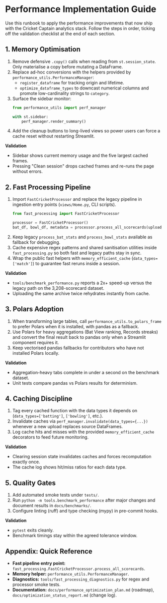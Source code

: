 # Performance Implementation Guide

Use this runbook to apply the performance improvements that now ship with the Cricket Captain analytics stack. Follow the steps in order, ticking off the validation checklist at the end of each section.

## 1. Memory Optimisation
1. Remove defensive `.copy()` calls when reading from `st.session_state`. Only materialise a copy before mutating a DataFrame.
2. Replace ad-hoc conversions with the helpers provided by `performance_utils.PerformanceManager`:
   - `register_dataframe` for tracking origin and lifetime.
   - `optimize_dataframe_types` to downcast numerical columns and promote low-cardinality strings to `category`.
3. Surface the sidebar monitor:
   ```python
   from performance_utils import perf_manager

   with st.sidebar:
       perf_manager.render_summary()
   ```
4. Add the cleanup buttons to long-lived views so power users can force a cache reset without restarting Streamlit.

**Validation**
- Sidebar shows current memory usage and the five largest cached frames.
- Pressing "Clean session" drops cached frames and re-runs the page without errors.

## 2. Fast Processing Pipeline
1. Import `FastCricketProcessor` and replace the legacy pipeline in ingestion entry points (`views/Home.py`, CLI scripts).
   ```python
   from fast_processing import FastCricketProcessor

   processor = FastCricketProcessor()
   bat_df, bowl_df, metadata = processor.process_all_scorecards(upload_dir)
   ```
2. Keep legacy `process_bat_stats` and `process_bowl_stats` available as fallback for debugging.
3. Cache expensive regex patterns and shared sanitisation utilities inside `fast_processing.py` so both fast and legacy paths stay in sync.
4. Wrap the public fast helpers with `memory_efficient_cache` (`data_types=['match']`) to guarantee fast reruns inside a session.

**Validation**
- `tools/benchmark_performance.py` reports a 2x+ speed-up versus the legacy path on the 3,208-scorecard dataset.
- Uploading the same archive twice rehydrates instantly from cache.

## 3. Polars Adoption
1. When transforming large tables, call `performance_utils.to_polars_frame` to prefer Polars when it is installed, with pandas as a fallback.
2. Use Polars for heavy aggregations (Bat View ranking, Records streaks) and convert the final result back to pandas only when a Streamlit component requires it.
3. Keep vectorised pandas fallbacks for contributors who have not installed Polars locally.

**Validation**
- Aggregation-heavy tabs complete in under a second on the benchmark dataset.
- Unit tests compare pandas vs Polars results for determinism.

## 4. Caching Discipline
1. Tag every cached function with the data types it depends on (`data_types=['batting']`, `['bowling']`, etc.).
2. Invalidate caches via `perf_manager.invalidate(data_types={...})` whenever a new upload replaces source DataFrames.
3. Log cache hits and misses with the provided `memory_efficient_cache` decorators to feed future monitoring.

**Validation**
- Clearing session state invalidates caches and forces recomputation exactly once.
- The cache log shows hit/miss ratios for each data type.

## 5. Quality Gates
1. Add automated smoke tests under `tests/`.
2. Run `python -m tools.benchmark_performance` after major changes and document results in `docs/benchmarks/`.
3. Configure linting (ruff) and type checking (mypy) in pre-commit hooks.

**Validation**
- `pytest` exits cleanly.
- Benchmark timings stay within the agreed tolerance window.

## Appendix: Quick Reference
- **Fast pipeline entry point:** `fast_processing.FastCricketProcessor.process_all_scorecards`.
- **Memory helper:** `performance_utils.PerformanceManager`.
- **Diagnostics:** `tools/fast_processing_diagnostics.py` for regex and processor smoke tests.
- **Documentation:** `docs/performance_optimization_plan.md` (roadmap), `docs/optimization_status_report.md` (change log).
